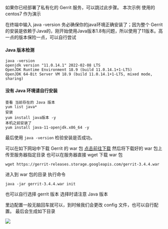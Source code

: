 <IntegrationDetailCard title="概述">

如果你已经部署了私有化的 Gerrit 服务，可以跳过此步骤。
本次示例 使用的 centos7 作为演示

</IntegrationDetailCard>


<IntegrationDetailCard title="关于 Java 环境">

在终端中输入 java -version 务必确保你的java环境正确安装了；因为整个 Gerrit 的安装是依赖于Java的，刚开始使用Java版本1.8有问题，所以使用了11版本。高一点的版本保险一点，可以自行尝试

#### Java 版本检测

```
java -version
openjdk version "11.0.14.1" 2022-02-08 LTS
OpenJDK Runtime Environment 18.9 (build 11.0.14.1+1-LTS)
OpenJDK 64-Bit Server VM 18.9 (build 11.0.14.1+1-LTS, mixed mode, sharing)
```

#### 没有 Java 环境请自行安装

```
查看 当前存在的 Java 版本
yum list java*
安装
yum install java版本 -y  
本机之前安装了 
yum install java-11-openjdk.x86_64 -y
```

最后使用 `java -version` 检验安装是否成功。


</IntegrationDetailCard>



<IntegrationDetailCard title="Gerrit 安装">

可以在如下网站中下载 Gerrit 的 war 包 
[点击前往下载](https://www.gerritcodereview.com/releases-readme.html)
然后将下载好的 war 包上传至服务器指定目录
也可以在服务器直接 wget 下载 war 包

```
wget https://gerrit-releases.storage.googleapis.com/gerrit-3.4.4.war
```

进入到 war 包的目录 执行命令 

```
java -jar gerrit-3.4.4.war init

```

也可以自行选择 gerrit 版本 选择时请注意 Java 版本

里边配置一般无脑回车就可以，到时候我们会更改 config 文件，也可以自行配置。
最后会生成如下目录

![](~@imagesZhCn/integration/gerrit/2-1.png)

</IntegrationDetailCard>
